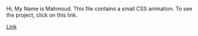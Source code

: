 Hi, My Name is Mahmoud. This file contains a small CSS animation. To see the project, click on this link.

[Link](alaqili-animation-1.netlify.app)
